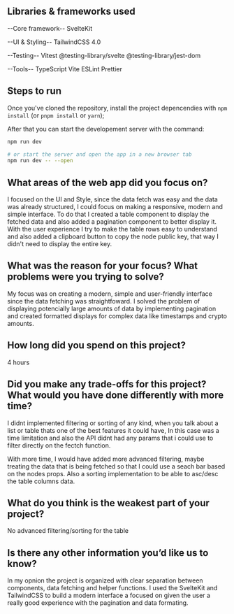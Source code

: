 ## Libraries & frameworks used

--Core framework--
SvelteKit

--UI & Styling--
TailwindCSS 4.0

--Testing--
Vitest
@testing-library/svelte
@testing-library/jest-dom

--Tools--
TypeScript
Vite
ESLint
Prettier

## Steps to run

Once you've cloned the repository, install the project depencendies with `npm install` (or `pnpm install` or `yarn`);

After that you can start the developement server with the command:

```bash
npm run dev

# or start the server and open the app in a new browser tab
npm run dev -- --open
```

## What areas of the web app did you focus on?

I focused on the UI and Style, since the data fetch was easy and the data was already structured, I could focus on making a responsive, modern and simple interface. To do that I created a table component to display the fetched data and also added a pagination component to better display it.
With the user experience I try to make the table rows easy to understand and also added a clipboard button to copy the node public key, that way I didn't need to display the entire key.

## What was the reason for your focus? What problems were you trying to solve?

My focus was on creating a modern, simple and user-friendly interface since the data fetching was straightfoward. I solved the problem of displaying potencially large amounts of data by implementing pagination and created formatted displays for complex data like timestamps and crypto amounts.

## How long did you spend on this project?

4 hours

## Did you make any trade-offs for this project? What would you have done differently with more time?

I didnt implemented filtering or sorting of any kind, when you talk about a list or table thats one of the best features it could have, In this case was a time limitation and also the API didnt had any params that i could use to filter directly on the fectch function.

With more time, I would have added more advanced filtering, maybe treating the data that is being fetched so that I could use a seach bar based on the nodes props. Also a sorting implementation to be able to asc/desc the table columns data.

## What do you think is the weakest part of your project?

No advanced filtering/sorting for the table

## Is there any other information you’d like us to know?

In my opnion the project is organized with clear separation between components, data fetching and helper functions. I used the SvelteKit and TailwindCSS to build a modern interface a focused on given the user a really good experience with the pagination and data formating.
